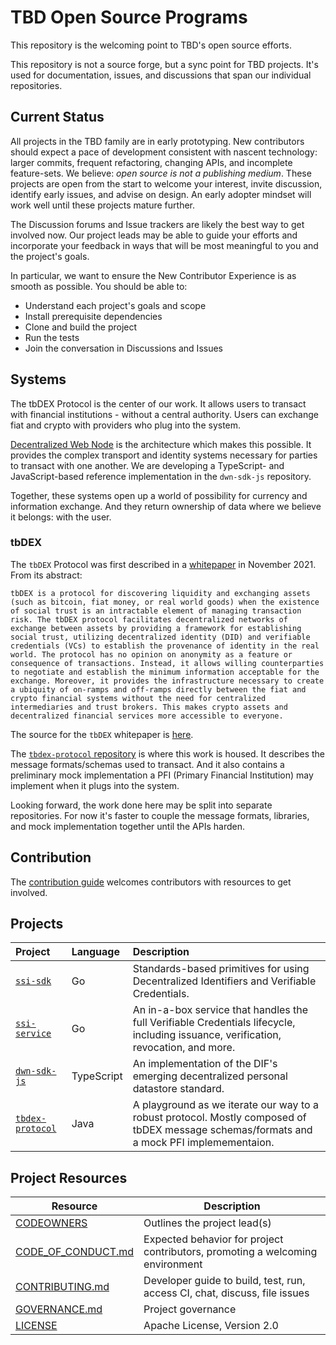 # TBD Open Source Programs

This repository is the welcoming point to TBD's open source efforts.

This repository is not a source forge, but a sync point for TBD projects. It's
used for documentation, issues, and discussions that span our individual repositories.

## Current Status

All projects in the TBD family are in early prototyping. New contributors should 
expect a pace of development consistent with nascent technology: larger commits, 
frequent refactoring, changing APIs, and incomplete feature-sets. We believe: _open source
is not a publishing medium_. These projects are open from the start to welcome your
interest, invite discussion, identify early issues, and advise on design. An early
adopter mindset will work well until these projects mature further.

The Discussion forums and Issue trackers are likely the best way to get involved now. Our
project leads may be able to guide your efforts and incorporate your feedback in ways that
will be most meaningful to you and the project's goals.

In particular, we want to ensure the New Contributor Experience is as smooth as possible.
You should be able to:

* Understand each project's goals and scope
* Install prerequisite dependencies
* Clone and build the project
* Run the tests
* Join the conversation in Discussions and Issues

## Systems

The tbDEX Protocol is the center of our work. It allows users to transact
with financial institutions - without a central authority. Users can 
exchange fiat and crypto with providers who plug into the system. 

[Decentralized Web Node](https://identity.foundation/decentralized-web-node/spec/) is 
the architecture which makes this possible. It provides
the complex transport and identity systems necessary for parties to transact with one
another. We are developing a TypeScript- and JavaScript-based reference 
implementation in the `dwn-sdk-js` repository.

Together, these systems open up a world of possibility for currency and information
exchange. And they return ownership of data where we believe it belongs:
with the user.

### tbDEX

The `tbDEX` Protocol was first described in a [whitepaper](https://tbdex.io/whitepaper.pdf)
in November 2021. From its abstract:

```
tbDEX is a protocol for discovering liquidity and exchanging assets (such as bitcoin, fiat money, or real world goods) when the existence of social trust is an intractable element of managing transaction risk. The tbDEX protocol facilitates decentralized networks of exchange between assets by providing a framework for establishing social trust, utilizing decentralized identity (DID) and verifiable credentials (VCs) to establish the provenance of identity in the real world. The protocol has no opinion on anonymity as a feature or consequence of transactions. Instead, it allows willing counterparties to negotiate and establish the minimum information acceptable for the exchange. Moreover, it provides the infrastructure necessary to create a ubiquity of on-ramps and off-ramps directly between the fiat and crypto financial systems without the need for centralized intermediaries and trust brokers. This makes crypto assets and decentralized financial services more accessible to everyone.
```

The source for the `tbDEX` whitepaper is [here](https://github.com/TBD54566975/tbdex-whitepaper).

The [`tbdex-protocol` repository](https://github.com/TBD54566975/tbdex-protocol) is where
this work is housed. It describes the message formats/schemas used to transact. And it also
contains a preliminary mock implementation a PFI (Primary Financial Institution) may 
implement when it plugs into the system.

Looking forward, the work done here may be split into separate repositories. For now it's 
faster to couple the message formats, libraries, and mock implementation together until
the APIs harden.

## Contribution

The [contribution guide](./CONTRIBUTING.md) welcomes contributors with resources to get involved.

## Projects

| Project                                                           | Language   | Description                                                                                                                               |
|:------------------------------------------------------------------|:-----------|:------------------------------------------------------------------------------------------------------------------------------------------|
| [`ssi-sdk`](https://github.com/TBD54566975/ssi-sdk)               | Go         | Standards-based primitives for using Decentralized Identifiers and Verifiable Credentials.                                                |
| [`ssi-service`](https://github.com/TBD54566975/ssi-service)       | Go         | An in-a-box service that handles the full Verifiable Credentials lifecycle, including issuance, verification, revocation, and more.       |
| [`dwn-sdk-js`](https://github.com/TBD54566975/dwn-sdk-js)         | TypeScript | An implementation of the DIF's emerging decentralized personal datastore standard.                                                        |
| [`tbdex-protocol`](https://github.com/TBD54566975/tbdex-protocol) | Java       | A playground as we iterate our way to a robust protocol. Mostly composed of tbDEX message schemas/formats and a mock PFI implemementaion. |

## Project Resources

| Resource                                   | Description                                                                   |
|--------------------------------------------|-------------------------------------------------------------------------------|
| [CODEOWNERS](./CODEOWNERS)                 | Outlines the project lead(s)                                                  |
| [CODE_OF_CONDUCT.md](./CODE_OF_CONDUCT.md) | Expected behavior for project contributors, promoting a welcoming environment |
| [CONTRIBUTING.md](./CONTRIBUTING.md)       | Developer guide to build, test, run, access CI, chat, discuss, file issues    |
| [GOVERNANCE.md](./GOVERNANCE.md)           | Project governance                                                            |
| [LICENSE](./LICENSE)                       | Apache License, Version 2.0                                                   |
